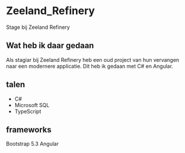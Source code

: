 # Zeeland_Refinery
Stage bij Zeeland Refinery


## Wat heb ik daar gedaan
Als stagiar bij Zeeland Refinery heb een oud project van hun vervangen naar een modernere applicatie. Dit heb ik gedaan met C# en Angular. 

## talen
- C#
- Microsoft SQL
- TypeScript

## frameworks
Bootstrap 5.3
Angular
